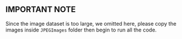 ## IMPORTANT NOTE

Since the image dataset is too large, we omitted here, please copy the images inside `JPEGImages` folder then begin to run all the code.